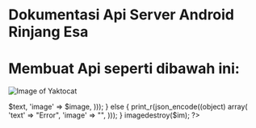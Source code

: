 # Dokumentasi Api Server Android Rinjang Esa

# Membuat Api seperti dibawah ini:
![Image of Yaktocat](https://octodex.github.com/images/server.PNG)
<?php
header('Content-Type: application/json');
$text = $_POST['text'];
$image = $_FILES['image']['name'];

$filedest = dirname(__FILE__) .'/'. $image;
move_uploaded_file($_FILES['image']['tmp_name'], $filedest);

$im = imagecreatefrompng($image);

if($im && imagefilter($im, IMG_FILTER_GRAYSCALE))
{
    imagepng($im, $image);
    $text = strtolower(str_replace(" ","",$text));
    print_r(json_encode((object) array(
      'text' => $text,
      'image' => $image,
     )));
}
else
{
  print_r(json_encode((object) array(
    'text' => "Error",
    'image' => "",
   )));
}

imagedestroy($im);
?>


